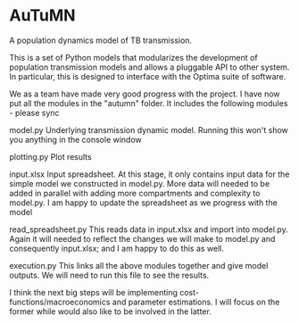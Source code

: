 
AuTuMN
======

A population dynamics model of TB transmission.

This is a set of Python models that modularizes the development of population transmission models and allows a pluggable API to other system. In particular, this is designed to interface with the Optima suite of software.

We as a team have made very good progress with the project. I have now put all the modules in the "autumn" folder. It includes the following modules - please sync 

model.py
Underlying transmission dynamic model. Running this won't show you anything in the console window 

plotting.py
Plot results 

input.xlsx
Input spreadsheet. At this stage, it only contains input data for the simple model we constructed in model.py. More data will needed to be added in parallel with adding more compartments and complexity to model.py. I am happy to update the spreadsheet as we progress with the model 

read_spreadsheet.py 
This reads data in input.xlsx and import into model.py. Again it will needed to reflect the changes we will make to model.py and consequently input.xlsx; and I am happy to do this as well. 

execution.py 
This links all the above modules together and give model outputs. We will need to run this file to see the results. 

I think the next big steps will be implementing cost-functions/macroeconomics and parameter estimations. I will focus on the former while would also like to be involved in the latter. 